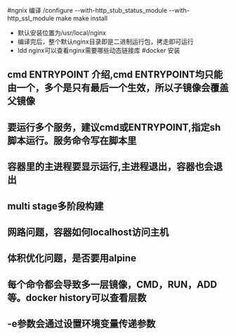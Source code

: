 #ngnix 编译 
/configure --with-http_stub_status_module --with-http_ssl_module 
make 
make install 
* 默认安装位置为/usr/local/nginx
* 编译完后，整个默认nginx目录即是二进制运行包，拷走即可运行
* ldd nginx可以查看nginx需要哪些动态链接库
#docker 安装
## cmd ENTRYPOINT 介绍,cmd ENTRYPOINT均只能由一个，多个是只有最后一个生效，所以子镜像会覆盖父镜像
## 要运行多个服务，建议cmd或ENTRYPOINT,指定sh脚本运行。服务命令写在脚本里
## 容器里的主进程要显示运行,主进程退出，容器也会退出
## multi stage多阶段构建
## 网路问题，容器如何localhost访问主机
## 体积优化问题，是否要用alpine
## 每个命令都会导致多一层镜像，CMD，RUN，ADD等。docker history可以查看层数
## -e参数会通过设置环境变量传递参数

